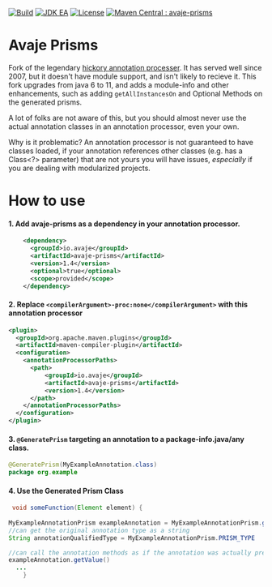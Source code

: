[![Build](https://github.com/avaje/avaje-prisms/actions/workflows/build.yml/badge.svg)](https://github.com/avaje/avaje-prisms/actions/workflows/build.yml)
[![JDK EA](https://github.com/avaje/avaje-prisms/actions/workflows/jdk-ea.yml/badge.svg)](https://github.com/avaje/avaje-prisms/actions/workflows/jdk-ea.yml)
[![License](https://img.shields.io/badge/License-Apache%202.0-blue.svg)](https://github.com/avaje/avaje-prisms/blob/master/LICENSE)
[![Maven Central : avaje-prisms](https://maven-badges.herokuapp.com/maven-central/io.avaje/avaje-prisms/badge.svg)](https://maven-badges.herokuapp.com/maven-central/io.avaje/avaje-prisms)

# Avaje Prisms

Fork of the legendary [hickory annotation processer](https://javadoc.io/static/com.jolira/hickory/1.0.0/net/java/dev/hickory/prism/package-summary.html). It has served well since 2007, but it doesn't have module support, and isn't likely to recieve it. This fork upgrades from java 6 to 11, and adds a module-info and other enhancements, such as adding `getAllInstancesOn` and Optional Methods on the generated prisms.

A lot of folks are not aware of this, but you should almost never use the actual annotation classes in an annotation processor, even your own.

Why is it problematic? An annotation processor is not guaranteed to have classes loaded, if your annotation references other classes (e.g. has a Class<?> parameter) that are not yours you will have issues, *especially* if you are dealing with modularized projects.

# How to use

#### 1. Add avaje-prisms as a dependency in your annotation processor.
```xml
    <dependency>
      <groupId>io.avaje</groupId>
      <artifactId>avaje-prisms</artifactId>
      <version>1.4</version>
      <optional>true</optional>
      <scope>provided</scope>
    </dependency>
```

#### 2. Replace `<compilerArgument>-proc:none</compilerArgument>` with this annotation processor

```xml
<plugin>
  <groupId>org.apache.maven.plugins</groupId>
  <artifactId>maven-compiler-plugin</artifactId>
  <configuration> 
    <annotationProcessorPaths>
      <path>
          <groupId>io.avaje</groupId>
          <artifactId>avaje-prisms</artifactId>
          <version>1.4</version>
      </path>
    </annotationProcessorPaths>
  </configuration>
</plugin>
```

#### 3. `@GeneratePrism` targeting an annotation to a package-info.java/any class.

```java
@GeneratePrism(MyExampleAnnotation.class)
package org.example
```


#### 4. Use the Generated Prism Class

```java
 void someFunction(Element element) {
    
MyExampleAnnotationPrism exampleAnnotation = MyExampleAnnotationPrism.getInstanceOn(element);
//can get the original annotation type as a string
String annotationQualifiedType = MyExampleAnnotationPrism.PRISM_TYPE

//can call the annotation methods as if the annotation was actually present on the classpath.
exampleAnnotation.getValue()
  ...
    }
```
